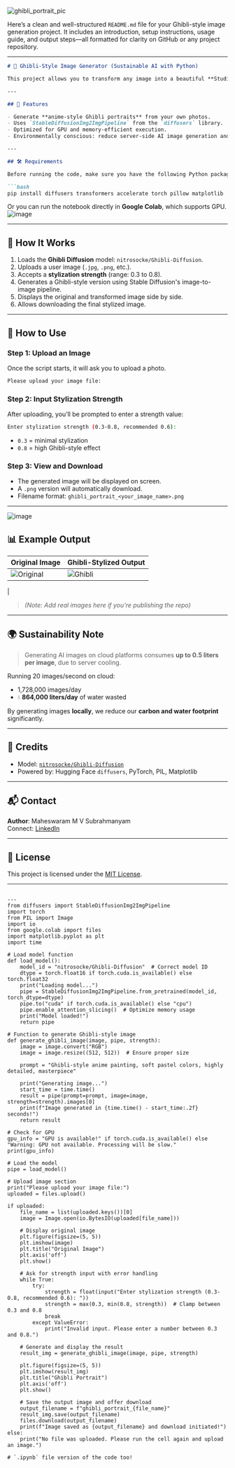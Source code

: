 
![ghibli_portrait_pic](https://github.com/user-attachments/assets/7fe6e45e-7193-4c8e-b427-d66e89b5053a)

Here’s a clean and well-structured `README.md` file for your Ghibli-style image generation project. It includes an introduction, setup instructions, usage guide, and output steps—all formatted for clarity on GitHub or any project repository.

---

```markdown
# 🌸 Ghibli-Style Image Generator (Sustainable AI with Python)

This project allows you to transform any image into a beautiful **Studio Ghibli-style painting** using the power of **Stable Diffusion** locally on your machine or Google Colab — minimizing water wastage associated with cloud AI tools.

---

## 🎯 Features

- Generate **anime-style Ghibli portraits** from your own photos.
- Uses `StableDiffusionImg2ImgPipeline` from the `diffusers` library.
- Optimized for GPU and memory-efficient execution.
- Environmentally conscious: reduce server-side AI image generation and save water 💧.

---

## 🛠️ Requirements

Before running the code, make sure you have the following Python packages installed (if using locally):

```bash
pip install diffusers transformers accelerate torch pillow matplotlib
```

Or you can run the notebook directly in **Google Colab**, which supports GPU.
![image](https://github.com/user-attachments/assets/005e0948-9605-441c-afaf-6f9532f5675d)

---

## 🚀 How It Works

1. Loads the **Ghibli Diffusion** model: `nitrosocke/Ghibli-Diffusion`.
2. Uploads a user image (`.jpg`, `.png`, etc.).
3. Accepts a **stylization strength** (range: 0.3 to 0.8).
4. Generates a Ghibli-style version using Stable Diffusion's image-to-image pipeline.
5. Displays the original and transformed image side by side.
6. Allows downloading the final stylized image.

---

## 📸 How to Use

### Step 1: Upload an Image

Once the script starts, it will ask you to upload a photo.

```bash
Please upload your image file:
```

### Step 2: Input Stylization Strength

After uploading, you’ll be prompted to enter a strength value:

```bash
Enter stylization strength (0.3-0.8, recommended 0.6):
```

- `0.3` = minimal stylization
- `0.8` = high Ghibli-style effect

### Step 3: View and Download

- The generated image will be displayed on screen.
- A `.png` version will automatically download.
- Filename format: `ghibli_portrait_<your_image_name>.png`

---
![image](https://github.com/user-attachments/assets/459b649e-f347-4b32-83f3-b2dcd95725d0)

## 📊 Example Output

| Original Image | Ghibli-Stylized Output |
|----------------|------------------------|
| ![Original](https://github.com/user-attachments/assets/73bcc4d2-738a-4821-a013-c038ff504053) | ![Ghibli](https://github.com/user-attachments/assets/5db4d247-71f8-4926-b4c7-8c7f99d85d6d)

 |

> *(Note: Add real images here if you’re publishing the repo)*

---

## 🌍 Sustainability Note

> Generating AI images on cloud platforms consumes **up to 0.5 liters per image**, due to server cooling.

Running 20 images/second on cloud:
- 1,728,000 images/day
- 💧 **864,000 liters/day** of water wasted

By generating images **locally**, we reduce our **carbon and water footprint** significantly.

---

## 🤝 Credits

- Model: [`nitrosocke/Ghibli-Diffusion`](https://huggingface.co/nitrosocke/Ghibli-Diffusion)
- Powered by: Hugging Face `diffusers`, PyTorch, PIL, Matplotlib

---

## 📬 Contact

**Author**: Maheswaram M V Subrahmanyam  
Connect: [LinkedIn](https://www.linkedin.com/in/maheswaram-subrahmanyam-361238275/)

---

## 📌 License

This project is licensed under the [MIT License](LICENSE).

---
```

---
from diffusers import StableDiffusionImg2ImgPipeline
import torch
from PIL import Image
import io
from google.colab import files
import matplotlib.pyplot as plt
import time

# Load model function
def load_model():
    model_id = "nitrosocke/Ghibli-Diffusion"  # Correct model ID
    dtype = torch.float16 if torch.cuda.is_available() else torch.float32
    print("Loading model...")
    pipe = StableDiffusionImg2ImgPipeline.from_pretrained(model_id, torch_dtype=dtype)
    pipe.to("cuda" if torch.cuda.is_available() else "cpu")
    pipe.enable_attention_slicing()  # Optimize memory usage
    print("Model loaded!")
    return pipe

# Function to generate Ghibli-style image
def generate_ghibli_image(image, pipe, strength):
    image = image.convert("RGB")
    image = image.resize((512, 512))  # Ensure proper size

    prompt = "Ghibli-style anime painting, soft pastel colors, highly detailed, masterpiece"

    print("Generating image...")
    start_time = time.time()
    result = pipe(prompt=prompt, image=image, strength=strength).images[0]
    print(f"Image generated in {time.time() - start_time:.2f} seconds!")
    return result

# Check for GPU
gpu_info = "GPU is available!" if torch.cuda.is_available() else "Warning: GPU not available. Processing will be slow."
print(gpu_info)

# Load the model
pipe = load_model()

# Upload image section
print("Please upload your image file:")
uploaded = files.upload()

if uploaded:
    file_name = list(uploaded.keys())[0]
    image = Image.open(io.BytesIO(uploaded[file_name]))

    # Display original image
    plt.figure(figsize=(5, 5))
    plt.imshow(image)
    plt.title("Original Image")
    plt.axis('off')
    plt.show()

    # Ask for strength input with error handling
    while True:
        try:
            strength = float(input("Enter stylization strength (0.3-0.8, recommended 0.6): "))
            strength = max(0.3, min(0.8, strength))  # Clamp between 0.3 and 0.8
            break
        except ValueError:
            print("Invalid input. Please enter a number between 0.3 and 0.8.")

    # Generate and display the result
    result_img = generate_ghibli_image(image, pipe, strength)

    plt.figure(figsize=(5, 5))
    plt.imshow(result_img)
    plt.title("Ghibli Portrait")
    plt.axis('off')
    plt.show()

    # Save the output image and offer download
    output_filename = f"ghibli_portrait_{file_name}"
    result_img.save(output_filename)
    files.download(output_filename)
    print(f"Image saved as {output_filename} and download initiated!")
else:
    print("No file was uploaded. Please run the cell again and upload an image.")

# `.ipynb` file version of the code too!
